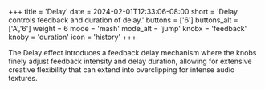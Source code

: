 +++
title = 'Delay'
date = 2024-02-01T12:33:06-08:00
short = 'Delay controls feedback and duration of delay.'
buttons = ['6']
buttons_alt = ['A','6']
weight = 6
mode = 'mash'
mode_alt = 'jump'
knobx = 'feedback'
knoby = 'duration'
icon = 'history'
+++

The Delay effect introduces a feedback delay mechanism where the knobs finely adjust feedback intensity and delay duration, allowing for extensive creative flexibility that can extend into overclipping for intense audio textures.